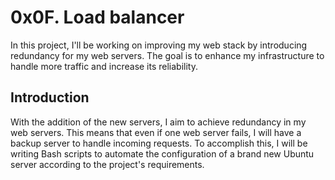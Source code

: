 # 0x0F. Load balancer

In this project, I'll be working on improving my web stack by introducing redundancy for my web servers. The goal is to enhance my infrastructure to handle more traffic and increase its reliability.

## Introduction

With the addition of the new servers, I aim to achieve redundancy in my web servers. This means that even if one web server fails, I will have a backup server to handle incoming requests. To accomplish this, I will be writing Bash scripts to automate the configuration of a brand new Ubuntu server according to the project's requirements.
